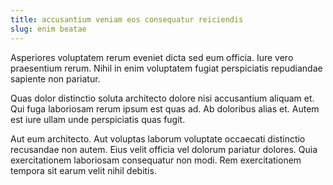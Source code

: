 ```yaml
---
title: accusantium veniam eos consequatur reiciendis
slug: enim beatae
---
```


Asperiores voluptatem rerum eveniet dicta sed eum officia. Iure vero praesentium rerum. Nihil in enim voluptatem fugiat perspiciatis repudiandae sapiente non pariatur.

Quas dolor distinctio soluta architecto dolore nisi accusantium aliquam et. Qui fuga laboriosam rerum ipsum est quas ad. Ab doloribus alias et. Autem est iure ullam unde perspiciatis quas fugit.

Aut eum architecto. Aut voluptas laborum voluptate occaecati distinctio recusandae non autem. Eius velit officia vel dolorum pariatur dolores. Quia exercitationem laboriosam consequatur non modi. Rem exercitationem tempora sit earum velit nihil debitis.
